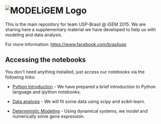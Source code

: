 ![MODELiGEM Logo](https://raw.githubusercontent.com/thmosqueiro/modeligem/master/extras/MODELIGEMlogo.jpg)
===========

This is the main repository for team USP-Brasil @ iGEM 2015. We are
sharing here a supplementary material we have developed to help us with
modeling and data analysis.

For more information:
https://www.facebook.com/brasilusp


Accessing the notebooks
-----

You don't need anything installed, just access our notebooks via the
following links:

* [Python Introduction](http://nbviewer.ipython.org/github/thmosqueiro/modeligem/blob/master/notebooks/Python_Intro.ipynb) - We have prepared a brief introduction to Python language and ipython notebooks.

* [Data analysis]() - We will fit some data using scipy and scikit-learn.

* [Deterministic Modeling](http://nbviewer.ipython.org/github/thmosqueiro/modeligem/blob/master/notebooks/Deterministic_Modeling_Repressilator.ipynb) - Using dynamical systems, we model and numerically solve gene expression.

